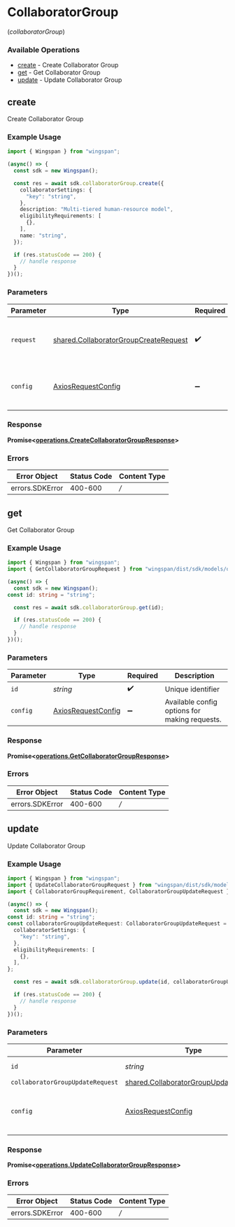 # CollaboratorGroup
(*collaboratorGroup*)

### Available Operations

* [create](#create) - Create Collaborator Group
* [get](#get) - Get Collaborator Group
* [update](#update) - Update Collaborator Group

## create

Create Collaborator Group

### Example Usage

```typescript
import { Wingspan } from "wingspan";

(async() => {
  const sdk = new Wingspan();

  const res = await sdk.collaboratorGroup.create({
    collaboratorSettings: {
      "key": "string",
    },
    description: "Multi-tiered human-resource model",
    eligibilityRequirements: [
      {},
    ],
    name: "string",
  });

  if (res.statusCode == 200) {
    // handle response
  }
})();
```

### Parameters

| Parameter                                                                                          | Type                                                                                               | Required                                                                                           | Description                                                                                        |
| -------------------------------------------------------------------------------------------------- | -------------------------------------------------------------------------------------------------- | -------------------------------------------------------------------------------------------------- | -------------------------------------------------------------------------------------------------- |
| `request`                                                                                          | [shared.CollaboratorGroupCreateRequest](../../sdk/models/shared/collaboratorgroupcreaterequest.md) | :heavy_check_mark:                                                                                 | The request object to use for the request.                                                         |
| `config`                                                                                           | [AxiosRequestConfig](https://axios-http.com/docs/req_config)                                       | :heavy_minus_sign:                                                                                 | Available config options for making requests.                                                      |


### Response

**Promise<[operations.CreateCollaboratorGroupResponse](../../sdk/models/operations/createcollaboratorgroupresponse.md)>**
### Errors

| Error Object    | Status Code     | Content Type    |
| --------------- | --------------- | --------------- |
| errors.SDKError | 400-600         | */*             |

## get

Get Collaborator Group

### Example Usage

```typescript
import { Wingspan } from "wingspan";
import { GetCollaboratorGroupRequest } from "wingspan/dist/sdk/models/operations";

(async() => {
  const sdk = new Wingspan();
const id: string = "string";

  const res = await sdk.collaboratorGroup.get(id);

  if (res.statusCode == 200) {
    // handle response
  }
})();
```

### Parameters

| Parameter                                                    | Type                                                         | Required                                                     | Description                                                  |
| ------------------------------------------------------------ | ------------------------------------------------------------ | ------------------------------------------------------------ | ------------------------------------------------------------ |
| `id`                                                         | *string*                                                     | :heavy_check_mark:                                           | Unique identifier                                            |
| `config`                                                     | [AxiosRequestConfig](https://axios-http.com/docs/req_config) | :heavy_minus_sign:                                           | Available config options for making requests.                |


### Response

**Promise<[operations.GetCollaboratorGroupResponse](../../sdk/models/operations/getcollaboratorgroupresponse.md)>**
### Errors

| Error Object    | Status Code     | Content Type    |
| --------------- | --------------- | --------------- |
| errors.SDKError | 400-600         | */*             |

## update

Update Collaborator Group

### Example Usage

```typescript
import { Wingspan } from "wingspan";
import { UpdateCollaboratorGroupRequest } from "wingspan/dist/sdk/models/operations";
import { CollaboratorGroupRequirement, CollaboratorGroupUpdateRequest } from "wingspan/dist/sdk/models/shared";

(async() => {
  const sdk = new Wingspan();
const id: string = "string";
const collaboratorGroupUpdateRequest: CollaboratorGroupUpdateRequest = {
  collaboratorSettings: {
    "key": "string",
  },
  eligibilityRequirements: [
    {},
  ],
};

  const res = await sdk.collaboratorGroup.update(id, collaboratorGroupUpdateRequest);

  if (res.statusCode == 200) {
    // handle response
  }
})();
```

### Parameters

| Parameter                                                                                             | Type                                                                                                  | Required                                                                                              | Description                                                                                           |
| ----------------------------------------------------------------------------------------------------- | ----------------------------------------------------------------------------------------------------- | ----------------------------------------------------------------------------------------------------- | ----------------------------------------------------------------------------------------------------- |
| `id`                                                                                                  | *string*                                                                                              | :heavy_check_mark:                                                                                    | Unique identifier                                                                                     |
| `collaboratorGroupUpdateRequest`                                                                      | [shared.CollaboratorGroupUpdateRequest](../../../sdk/models/shared/collaboratorgroupupdaterequest.md) | :heavy_minus_sign:                                                                                    | N/A                                                                                                   |
| `config`                                                                                              | [AxiosRequestConfig](https://axios-http.com/docs/req_config)                                          | :heavy_minus_sign:                                                                                    | Available config options for making requests.                                                         |


### Response

**Promise<[operations.UpdateCollaboratorGroupResponse](../../sdk/models/operations/updatecollaboratorgroupresponse.md)>**
### Errors

| Error Object    | Status Code     | Content Type    |
| --------------- | --------------- | --------------- |
| errors.SDKError | 400-600         | */*             |
